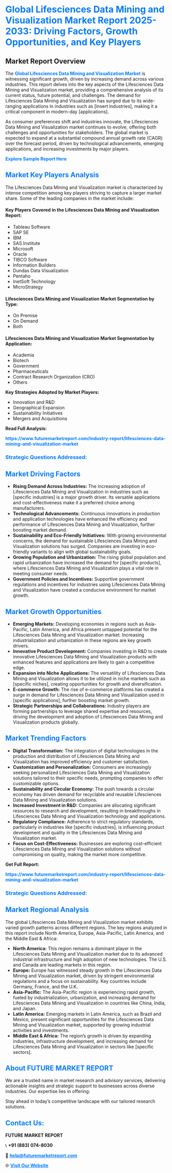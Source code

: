 <h1 style="color: #007BFF;">Global Lifesciences Data Mining and Visualization Market Report 2025-2033: Driving Factors, Growth Opportunities, and Key Players</h1>

<section id="overview">
<h2>Market Report Overview</h2>
<p>The <a href="https://www.futuremarketreport.com/industry-report/lifesciences-data-mining-and-visualization-market" style="color: #007BFF; text-decoration: none;"><strong>Global Lifesciences Data Mining and Visualization Market</strong></a> is witnessing significant growth, driven by increasing demand across various industries. This report delves into the key aspects of the Lifesciences Data Mining and Visualization market, providing a comprehensive analysis of its current status, future potential, and challenges. The demand for Lifesciences Data Mining and Visualization has surged due to its wide-ranging applications in industries such as [insert industries], making it a critical component in modern-day [applications].</p>
<p>As consumer preferences shift and industries innovate, the Lifesciences Data Mining and Visualization market continues to evolve, offering both challenges and opportunities for stakeholders. The global market is expected to expand at a substantial compound annual growth rate (CAGR) over the forecast period, driven by technological advancements, emerging applications, and increasing investments by major players.</p>
</section>

<section id="overview">
<p><a href="https://www.futuremarketreport.com/request-sample/reportId=51790" style="color: #007BFF; text-decoration: none;"><strong>Explore Sample Report Here</strong></a></p>
</section>

<section id="key-players">
<h2 style="color: #007BFF;">Market Key Players Analysis</h2>
<p>The Lifesciences Data Mining and Visualization market is characterized by intense competition among key players striving to capture a larger market share. Some of the leading companies in the market include:</p>
<h4>Key Players Covered in the Lifesciences Data Mining and Visualization Report:</h4>
<ul><li>Tableau Software</li><li>SAP SE</li><li>IBM</li><li>SAS Institute</li><li>Microsoft</li><li>Oracle</li><li>TIBCO Software</li><li>Information Builders</li><li>Dundas Data Visualization</li><li>Pentaho</li><li>InetSoft Technology</li><li>MicroStrategy</li></ul>
<h4>Lifesciences Data Mining and Visualization Market Segmentation by Type:</h4>
<ul><li>On Premise</li><li>On Demand</li><li>Both</li></ul>

<h4>Lifesciences Data Mining and Visualization Market Segmentation by Application:</h4>
<ul><li>Academia</li><li>Biotech</li><li>Government</li><li>Pharmaceuticals</li><li>Contract Research Organization (CRO)</li><li>Others</li></ul>
<p><strong>Key Strategies Adopted by Market Players:</strong></p>
<ul>
<li>Innovation and R&D</li>
<li>Geographical Expansion</li>
<li>Sustainability Initiatives</li>
<li>Mergers and Acquisitions</li>
</ul>
</section>

<section>
<p><strong>Read Full Analysis: </strong></p><a href="https://www.futuremarketreport.com/industry-report/lifesciences-data-mining-and-visualization-market" style="color: #007BFF; text-decoration: none;"><strong>https://www.futuremarketreport.com/industry-report/lifesciences-data-mining-and-visualization-market</strong></a>
<h3 style="color: #007BFF;">Strategic Questions Addressed:</h3>
</section>

<section id="driving-factors">
<h2 style="color: #007BFF;">Market Driving Factors</h2>
<ul>
<li><strong>Rising Demand Across Industries:</strong> The increasing adoption of Lifesciences Data Mining and Visualization in industries such as [specific industries] is a major growth driver. Its versatile applications and cost-effectiveness make it a preferred choice among manufacturers.</li>
<li><strong>Technological Advancements:</strong> Continuous innovations in production and application technologies have enhanced the efficiency and performance of Lifesciences Data Mining and Visualization, further boosting market demand.</li>
<li><strong>Sustainability and Eco-Friendly Initiatives:</strong> With growing environmental concerns, the demand for sustainable Lifesciences Data Mining and Visualization solutions has surged. Companies are investing in eco-friendly variants to align with global sustainability goals.</li>
<li><strong>Growing Population and Urbanization:</strong> The rising global population and rapid urbanization have increased the demand for [specific products], where Lifesciences Data Mining and Visualization plays a vital role in meeting consumer needs.</li>
<li><strong>Government Policies and Incentives:</strong> Supportive government regulations and incentives for industries using Lifesciences Data Mining and Visualization have created a conducive environment for market growth.</li>
</ul>
</section>

<section id="growth-opportunities">
<h2 style="color: #007BFF;">Market Growth Opportunities</h2>
<ul>
<li><strong>Emerging Markets:</strong> Developing economies in regions such as Asia-Pacific, Latin America, and Africa present untapped potential for the Lifesciences Data Mining and Visualization market. Increasing industrialization and urbanization in these regions are key growth drivers.</li>
<li><strong>Innovative Product Development:</strong> Companies investing in R&D to create innovative Lifesciences Data Mining and Visualization products with enhanced features and applications are likely to gain a competitive edge.</li>
<li><strong>Expansion into Niche Applications:</strong> The versatility of Lifesciences Data Mining and Visualization allows it to be utilized in niche markets such as [specific niches], creating opportunities for growth and diversification.</li>
<li><strong>E-commerce Growth:</strong> The rise of e-commerce platforms has created a surge in demand for Lifesciences Data Mining and Visualization used in [specific applications], further boosting market growth.</li>
<li><strong>Strategic Partnerships and Collaborations:</strong> Industry players are forming partnerships to leverage shared expertise and resources, driving the development and adoption of Lifesciences Data Mining and Visualization products globally.</li>
</ul>
</section>

<section id="trending-factors">
<h2 style="color: #007BFF;">Market Trending Factors</h2>
<ul>
<li><strong>Digital Transformation:</strong> The integration of digital technologies in the production and distribution of Lifesciences Data Mining and Visualization has improved efficiency and customer satisfaction.</li>
<li><strong>Customization and Personalization:</strong> Consumers are increasingly seeking personalized Lifesciences Data Mining and Visualization solutions tailored to their specific needs, prompting companies to offer customizable options.</li>
<li><strong>Sustainability and Circular Economy:</strong> The push towards a circular economy has driven demand for recyclable and reusable Lifesciences Data Mining and Visualization solutions.</li>
<li><strong>Increased Investment in R&D:</strong> Companies are allocating significant resources to research and development, resulting in breakthroughs in Lifesciences Data Mining and Visualization technology and applications.</li>
<li><strong>Regulatory Compliance:</strong> Adherence to strict regulatory standards, particularly in industries like [specific industries], is influencing product development and quality in the Lifesciences Data Mining and Visualization market.</li>
<li><strong>Focus on Cost-Effectiveness:</strong> Businesses are exploring cost-efficient Lifesciences Data Mining and Visualization solutions without compromising on quality, making the market more competitive.</li>
</ul>
</section>

<section>
<p><strong>Get Full Report: </strong></p><a href="https://www.futuremarketreport.com/industry-report/lifesciences-data-mining-and-visualization-market" style="color: #007BFF; text-decoration: none;"><strong>https://www.futuremarketreport.com/industry-report/lifesciences-data-mining-and-visualization-market</strong></a>
<h3 style="color: #007BFF;">Strategic Questions Addressed:</h3>
</section>


<section id="regional-analysis">
<h2 style="color: #007BFF;">Market Regional Analysis</h2>
<p>The global Lifesciences Data Mining and Visualization market exhibits varied growth patterns across different regions. The key regions analyzed in this report include North America, Europe, Asia-Pacific, Latin America, and the Middle East & Africa:</p>
<ul>
<li><strong>North America:</strong> This region remains a dominant player in the Lifesciences Data Mining and Visualization market due to its advanced industrial infrastructure and high adoption of new technologies. The U.S. and Canada are leading markets in this region.</li>
<li><strong>Europe:</strong> Europe has witnessed steady growth in the Lifesciences Data Mining and Visualization market, driven by stringent environmental regulations and a focus on sustainability. Key countries include Germany, France, and the U.K.</li>
<li><strong>Asia-Pacific:</strong> The Asia-Pacific region is experiencing rapid growth, fueled by industrialization, urbanization, and increasing demand for Lifesciences Data Mining and Visualization in countries like China, India, and Japan.</li>
<li><strong>Latin America:</strong> Emerging markets in Latin America, such as Brazil and Mexico, present significant opportunities for the Lifesciences Data Mining and Visualization market, supported by growing industrial activities and investments.</li>
<li><strong>Middle East & Africa:</strong> The region’s growth is driven by expanding industries, infrastructure development, and increasing demand for Lifesciences Data Mining and Visualization in sectors like [specific sectors].</li>
</ul>
</section>

<footer>
<h2 style="color: #007BFF;">About FUTURE MARKET REPORT</h2>
<p>We are a trusted name in market research and advisory services, delivering actionable insights and strategic support to businesses across diverse industries. Our expertise lies in offering:</p>

<p>Stay ahead in today’s competitive landscape with our tailored research solutions.</p>

<h2 style="color: #007BFF;">Contact Us:</h2>
<p><strong>FUTURE MARKET REPORT</strong></p>
<p>📞 <strong>+91 (883) 074-8030</strong></p>
<p>📧 <strong><a href="mailto:help@futuremarketreport.com" style="color: #007BFF;">help@futuremarketreport.com</a></strong></p>
<p>🌐 <strong><a href="https://www.futuremarketreport.com/" style="color: #007BFF;">Visit Our Website</a></strong></p>
</footer>